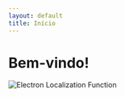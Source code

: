 ```yaml
---
layout: default
title: Início
---
```


# Bem-vindo!

![Electron Localization Function](/assets/NbNiSi_ELF_110.png)

